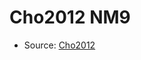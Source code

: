 <a name="material" />

# Cho2012 NM9
<script type="application/ld+json">
  {
    "@context": "https://schema.org/",
    "@type": "ChemicalSubstance",
    "http://purl.org/dc/terms/conformsTo":
      {
        "@type": "CreativeWork",
        "@id": "https://bioschemas.org/profiles/ChemicalSubstance/0.4-RELEASE/"
      },
    "@id": "https://egonw.github.io/nanowiki/nanowiki196.html#material",
    "name": "Cho2012 NM9",
    "sameAs": "http://127.0.0.1/mediawiki/index.php/Special:URIResolver/Cho2012_NM9"
  }
</script>


* Source: [Cho2012](http://127.0.0.1/mediawiki/index.php/Special:URIResolver/Cho2012)
